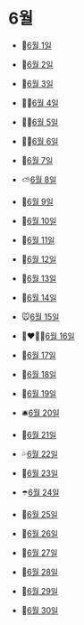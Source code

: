 # 6월

- 🤹[6월 1일](6.1.md)

- 🐳[6월 2일](6.2.md)

- 🌳[6월 3일](6.3.md)

- 🙇‍♀️[6월 4일](6.4.md)

- 🧙‍♂️[6월 5일](6.5.md)

- 🧙‍♀️[6월 6일](6.6.md)

- 👕[6월 7일](6.7.md)

- ⛅[6월 8일](6.8.md)

- 🥦[6월 9일](6.9.md)

- 🐻[6월 10일](6.10.md)

- 🌴[6월 11일](6.11.md)

- 🤿[6월 12일](6.12.md)

- 🌟[6월 13일](6.13.md)

- 🦶[6월 14일](6.14.md)

- 🐭[6월 15일](6.15.md)

- 👩‍❤️‍💋‍👨[6월 16일](6.16.md)

- 🍦[6월 17일](6.17.md)

- 🧩[6월 18일](6.18.md)

- 🌌[6월 19일](6.19.md)

- 🛎️[6월 20일](6.20.md)

- 🥢[6월 21일](6.21.md)

- 💦[6월 22일](6.22.md)

- 🌱[6월 23일](6.23.md)

- ☂️[6월 24일](6.24.md)

- 🥏[6월 25일](6.25.md)

- 🌰[6월 26일](6.26.md)

- 🍕[6월 27일](6.27.md)

- 🍥[6월 28일](6.28.md)

- 🥩[6월 29일](6.29.md)

- 👘[6월 30일](6.30.md)

  
